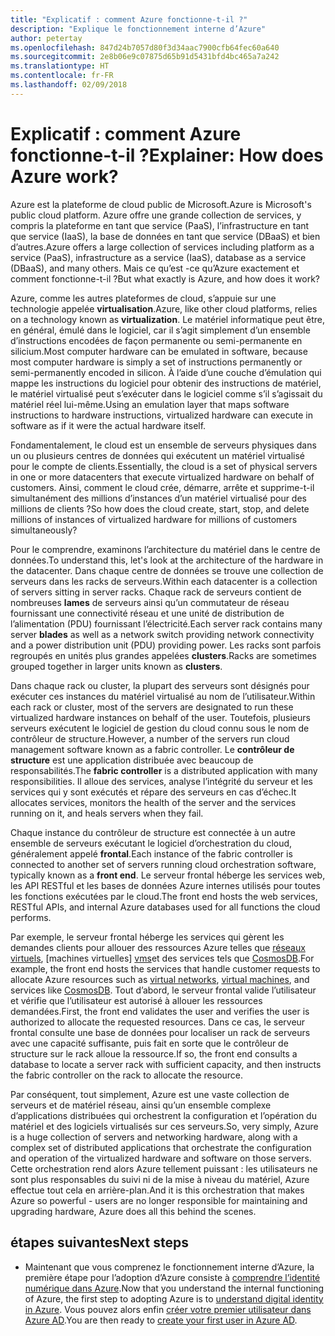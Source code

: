 ```yaml
---
title: "Explicatif : comment Azure fonctionne-t-il ?"
description: "Explique le fonctionnement interne d’Azure"
author: petertay
ms.openlocfilehash: 847d24b7057d80f3d34aac7900cfb64fec60a640
ms.sourcegitcommit: 2e8b06e9c07875d65b91d5431bfd4bc465a7a242
ms.translationtype: HT
ms.contentlocale: fr-FR
ms.lasthandoff: 02/09/2018
---
```

# <a name="explainer-how-does-azure-work"></a><span data-ttu-id="5ae84-103">Explicatif : comment Azure fonctionne-t-il ?</span><span class="sxs-lookup"><span data-stu-id="5ae84-103">Explainer: How does Azure work?</span></span>

<span data-ttu-id="5ae84-104">Azure est la plateforme de cloud public de Microsoft.</span><span class="sxs-lookup"><span data-stu-id="5ae84-104">Azure is Microsoft's public cloud platform.</span></span> <span data-ttu-id="5ae84-105">Azure offre une grande collection de services, y compris la plateforme en tant que service (PaaS), l’infrastructure en tant que service (IaaS), la base de données en tant que service (DBaaS) et bien d’autres.</span><span class="sxs-lookup"><span data-stu-id="5ae84-105">Azure offers a large collection of services including platform as a service (PaaS), infrastructure as a service (IaaS), database as a service (DBaaS), and many others.</span></span> <span data-ttu-id="5ae84-106">Mais ce qu’est -ce qu’Azure exactement et comment fonctionne-t-il ?</span><span class="sxs-lookup"><span data-stu-id="5ae84-106">But what exactly is Azure, and how does it work?</span></span>

<span data-ttu-id="5ae84-107">Azure, comme les autres plateformes de cloud, s’appuie sur une technologie appelée **virtualisation**.</span><span class="sxs-lookup"><span data-stu-id="5ae84-107">Azure, like other cloud platforms, relies on a technology known as **virtualization**.</span></span> <span data-ttu-id="5ae84-108">Le matériel informatique peut être, en général, émulé dans le logiciel, car il s’agit simplement d’un ensemble d’instructions encodées de façon permanente ou semi-permanente en silicium.</span><span class="sxs-lookup"><span data-stu-id="5ae84-108">Most computer hardware can be emulated in software, because most computer hardware is simply a set of instructions permanently or semi-permanently encoded in silicon.</span></span> <span data-ttu-id="5ae84-109">À l’aide d’une couche d’émulation qui mappe les instructions du logiciel pour obtenir des instructions de matériel, le matériel virtualisé peut s’exécuter dans le logiciel comme s’il s’agissait du matériel réel lui-même.</span><span class="sxs-lookup"><span data-stu-id="5ae84-109">Using an emulation layer that maps software instructions to hardware instructions, virtualized hardware can execute in software as if it were the actual hardware itself.</span></span>

<span data-ttu-id="5ae84-110">Fondamentalement, le cloud est un ensemble de serveurs physiques dans un ou plusieurs centres de données qui exécutent un matériel virtualisé pour le compte de clients.</span><span class="sxs-lookup"><span data-stu-id="5ae84-110">Essentially, the cloud is a set of physical servers in one or more datacenters that execute virtualized hardware on behalf of customers.</span></span> <span data-ttu-id="5ae84-111">Ainsi, comment le cloud crée, démarre, arrête et supprime-t-il simultanément des millions d’instances d’un matériel virtualisé pour des millions de clients ?</span><span class="sxs-lookup"><span data-stu-id="5ae84-111">So how does the cloud create, start, stop, and delete millions of instances of virtualized hardware for millions of customers simultaneously?</span></span>

<span data-ttu-id="5ae84-112">Pour le comprendre, examinons l’architecture du matériel dans le centre de données.</span><span class="sxs-lookup"><span data-stu-id="5ae84-112">To understand this, let's look at the architecture of the hardware in the datacenter.</span></span>  <span data-ttu-id="5ae84-113">Dans chaque centre de données se trouve une collection de serveurs dans les racks de serveurs.</span><span class="sxs-lookup"><span data-stu-id="5ae84-113">Within each datacenter is a collection of servers sitting in server racks.</span></span> <span data-ttu-id="5ae84-114">Chaque rack de serveurs contient de nombreuses **lames** de serveurs ainsi qu’un commutateur de réseau fournissant une connectivité réseau et une unité de distribution de l’alimentation (PDU) fournissant l’électricité.</span><span class="sxs-lookup"><span data-stu-id="5ae84-114">Each server rack contains many server **blades** as well as a network switch providing network connectivity and a power distribution unit (PDU) providing power.</span></span> <span data-ttu-id="5ae84-115">Les racks sont parfois regroupés en unités plus grandes appelées **clusters**.</span><span class="sxs-lookup"><span data-stu-id="5ae84-115">Racks are sometimes grouped together in larger units known as **clusters**.</span></span> 

<span data-ttu-id="5ae84-116">Dans chaque rack ou cluster, la plupart des serveurs sont désignés pour exécuter ces instances du matériel virtualisé au nom de l’utilisateur.</span><span class="sxs-lookup"><span data-stu-id="5ae84-116">Within each rack or cluster, most of the servers are designated to run these virtualized hardware instances on behalf of the user.</span></span> <span data-ttu-id="5ae84-117">Toutefois, plusieurs serveurs exécutent le logiciel de gestion du cloud connu sous le nom de contrôleur de structure.</span><span class="sxs-lookup"><span data-stu-id="5ae84-117">However, a number of the servers run cloud management software known as a fabric controller.</span></span> <span data-ttu-id="5ae84-118">Le **contrôleur de structure** est une application distribuée avec beaucoup de responsabilités.</span><span class="sxs-lookup"><span data-stu-id="5ae84-118">The **fabric controller** is a distributed application with many responsibilities.</span></span> <span data-ttu-id="5ae84-119">Il alloue des services, analyse l’intégrité du serveur et les services qui y sont exécutés et répare des serveurs en cas d’échec.</span><span class="sxs-lookup"><span data-stu-id="5ae84-119">It allocates services, monitors the health of the server and the services running on it, and heals servers when they fail.</span></span>

<span data-ttu-id="5ae84-120">Chaque instance du contrôleur de structure est connectée à un autre ensemble de serveurs exécutant le logiciel d’orchestration du cloud, généralement appelé **frontal**.</span><span class="sxs-lookup"><span data-stu-id="5ae84-120">Each instance of the fabric controller is connected to another set of servers running cloud orchestration software, typically known as a **front end**.</span></span> <span data-ttu-id="5ae84-121">Le serveur frontal héberge les services web, les API RESTful et les bases de données Azure internes utilisés pour toutes les fonctions exécutées par le cloud.</span><span class="sxs-lookup"><span data-stu-id="5ae84-121">The front end hosts the web services, RESTful APIs, and internal Azure databases used for all functions the cloud performs.</span></span> 

<span data-ttu-id="5ae84-122">Par exemple, le serveur frontal héberge les services qui gèrent les demandes clients pour allouer des ressources Azure telles que [réseaux virtuels][vnet], [machines virtuelles] [ vms]et des services tels que [CosmosDB].</span><span class="sxs-lookup"><span data-stu-id="5ae84-122">For example, the front end hosts the services that handle customer requests to allocate Azure resources such as [virtual networks][vnet], [virtual machines][vms], and services like [CosmosDB].</span></span> <span data-ttu-id="5ae84-123">Tout d’abord, le serveur frontal valide l’utilisateur et vérifie que l’utilisateur est autorisé à allouer les ressources demandées.</span><span class="sxs-lookup"><span data-stu-id="5ae84-123">First, the front end validates the user and verifies the user is authorized to allocate the requested resources.</span></span> <span data-ttu-id="5ae84-124">Dans ce cas, le serveur frontal consulte une base de données pour localiser un rack de serveurs avec une capacité suffisante, puis fait en sorte que le contrôleur de structure sur le rack alloue la ressource.</span><span class="sxs-lookup"><span data-stu-id="5ae84-124">If so, the front end consults a database to locate a server rack with sufficient capacity, and then instructs the fabric controller on the rack to allocate the resource.</span></span>

<span data-ttu-id="5ae84-125">Par conséquent, tout simplement, Azure est une vaste collection de serveurs et de matériel réseau, ainsi qu’un ensemble complexe d’applications distribuées qui orchestrent la configuration et l’opération du matériel et des logiciels virtualisés sur ces serveurs.</span><span class="sxs-lookup"><span data-stu-id="5ae84-125">So, very simply, Azure is a huge collection of servers and networking hardware, along with a complex set of distributed applications that orchestrate the configuration and operation of the virtualized hardware and software on those servers.</span></span> <span data-ttu-id="5ae84-126">Cette orchestration rend alors Azure tellement puissant : les utilisateurs ne sont plus responsables du suivi ni de la mise à niveau du matériel, Azure effectue tout cela en arrière-plan.</span><span class="sxs-lookup"><span data-stu-id="5ae84-126">And it is this orchestration that makes Azure so powerful - users are no longer responsible for maintaining and upgrading hardware, Azure does all this behind the scenes.</span></span> 

## <a name="next-steps"></a><span data-ttu-id="5ae84-127">étapes suivantes</span><span class="sxs-lookup"><span data-stu-id="5ae84-127">Next steps</span></span>

* <span data-ttu-id="5ae84-128">Maintenant que vous comprenez le fonctionnement interne d’Azure, la première étape pour l’adoption d’Azure consiste à [comprendre l’identité numérique dans Azure](tenant-explainer.md).</span><span class="sxs-lookup"><span data-stu-id="5ae84-128">Now that you understand the internal functioning of Azure, the first step to adopting Azure is to [understand digital identity in Azure](tenant-explainer.md).</span></span> <span data-ttu-id="5ae84-129">Vous pouvez alors enfin [créer votre premier utilisateur dans Azure AD][docs-add-users-to-aad].</span><span class="sxs-lookup"><span data-stu-id="5ae84-129">You are then ready to [create your first user in Azure AD][docs-add-users-to-aad].</span></span>

<!-- Links -->

[cosmosdb]: /azure/cosmos-db/introduction
[docs-add-users-to-aad]: /azure/active-directory/add-users-azure-active-directory?toc=/azure/architecture/cloud-adoption-guide/toc.json
[vms]: /azure/virtual-machines/
[vnet]: /azure/virtual-network/virtual-networks-overview